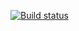 [![Build status](https://ci.appveyor.com/api/projects/status/a7eqq2yjotas5gxe?svg=true)](https://ci.appveyor.com/project/alexbaskakau/selenidproject)
